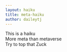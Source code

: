 ```yaml
---
layout: haiku
title: meta-haiku
author: daileytj
---
```


This is a haiku<br>
More meta than metaverse<br>
Try to top that Zuck<br>
